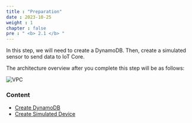 ```yaml
---  
title : "Preparation"  
date : 2023-10-25  
weight : 1  
chapter : false  
pre : " <b> 2.1 </b> "  
---  
```


In this step, we will need to create a DynamoDB. Then, create a simulated sensor to send data to IoT Core.  

The architecture overview after you complete this step will be as follows:  

![VPC](/images/sodo.jpg)  

### Content  
 - [Create DynamoDB](2.1.1-createdynamodb/)  
 - [Create Simulated Device](2.1.2-createSimulatedDevice/)  
